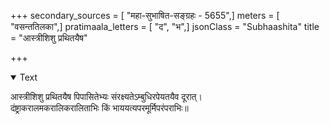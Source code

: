 +++
secondary_sources = [ "महा-सुभाषित-सङ्ग्रहः - 5655",]
meters = [ "वसन्ततिलका",]
pratimaala_letters = [ "द", "भ",]
jsonClass = "Subhaashita"
title = "आस्त्रीशिशु प्रथितयैष"

+++

<details open><summary>Text</summary>

आस्त्रीशिशु प्रथितयैष पिपासितेभ्यः संरक्ष्यतेऽम्बुधिरपेयतयैव दूरात्।  
दंष्ट्राकरालमकरालिकरालिताभिः किं भाययत्यपरमूर्मिपरंपराभिः॥
</details>
